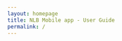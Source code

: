 ```yaml
---
layout: homepage
title: NLB Mobile app - User Guide
permalink: /
---
```

<!-- Type your notification here - the notification bar will not appear if this is empty. For other changes, refer to _data/homepage.yml to edit the homepage -->

